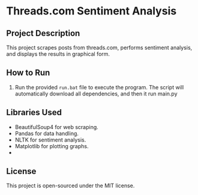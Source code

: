 # Threads.com Sentiment Analysis

## Project Description
This project scrapes posts from threads.com, performs sentiment analysis, and displays the results in graphical form.

## How to Run
1. Run the provided `run.bat` file to execute the program. The script will automatically download all dependencies, and then it run main.py

## Libraries Used
- BeautifulSoup4 for web scraping.
- Pandas for data handling.
- NLTK for sentiment analysis.
- Matplotlib for plotting graphs.
- 
## License
This project is open-sourced under the MIT license.
